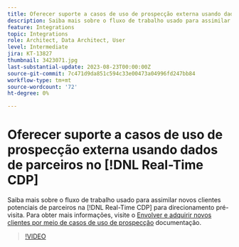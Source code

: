 ```yaml
---
title: Oferecer suporte a casos de uso de prospecção externa usando dados de parceiros no [!DNL Real-Time CDP]
description: Saiba mais sobre o fluxo de trabalho usado para assimilar novos clientes potenciais de parceiros na [!DNL Real-Time CDP] para direcionamento pré-visita. 
feature: Integrations
topic: Integrations
role: Architect, Data Architect, User
level: Intermediate
jira: KT-13827
thumbnail: 3423071.jpg
last-substantial-update: 2023-08-23T00:00:00Z
source-git-commit: 7c471d9da851c594c33e00473a04996fd247bb84
workflow-type: tm+mt
source-wordcount: '72'
ht-degree: 0%

---
```


# Oferecer suporte a casos de uso de prospecção externa usando dados de parceiros no [!DNL Real-Time CDP]

Saiba mais sobre o fluxo de trabalho usado para assimilar novos clientes potenciais de parceiros na [!DNL Real-Time CDP] para direcionamento pré-visita. Para obter mais informações, visite o [Envolver e adquirir novos clientes por meio de casos de uso de prospecção](https://experienceleague.adobe.com/docs/experience-platform/rtcdp/use-cases/partner-data/prospecting.html) documentação.

>[!VIDEO](https://video.tv.adobe.com/v/3423071/?learn=on)

